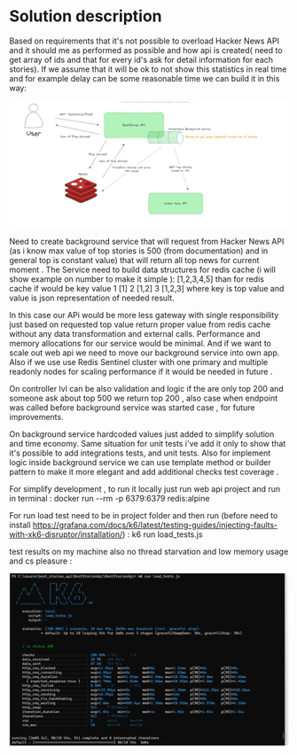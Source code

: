 # Solution description
Based on requirements that it's not possible to overload Hacker News API and it should me as performed as possible and how api is created(
need to get array of ids and that for every id's ask for detail information for each stories). If we assume that it will be ok to not show 
this statistics in real time and for example delay can be some reasonable time we can build it in this way:  

![alt text](image.png)

Need to create background service that will request from Hacker News API (as i know max value of top stories is 500 (from documentation) and in general top  is constant value) that will return all top news for current moment . The Service need to build  data structures for redis cache (i will show example on number to make it simple ): 
 [1,2,3,4,5] than for redis cache if would be 
key  value
1    [1]
2    [1,2]
3    [1,2,3]
where  key is top value and value is json representation of needed result. 

In this case our APi would be more less gateway  with single responsibility just based on requested top value return proper value from redis cache without any data transformation and external calls. 
Performance and memory allocations for our service would be minimal. And if we want to scale out web api we need to move our background service into own app. 
Also if we use use Redis Sentinel cluster with one primary and multiple readonly nodes for scaling performance if it would be needed in future . 

On controller lvl can be also validation and logic if the are only top 200 and someone ask about top 500 we return top 200 , also case when endpoint was called before background service was started case , for future improvements.

On background service hardcoded values just added to simplify solution and time economy. Same situation for unit tests i've add it only to show that it's possible to add integrations tests, and unit tests. Also for 
implement logic inside background service we can use template method or builder pattern to make it more elegant and add additional checks test coverage .  


For simplify development , to run it locally just run web api project and run in terminal : 
docker run --rm -p 6379:6379 redis:alpine

For run load test need to be in project folder and then run (before need to install https://grafana.com/docs/k6/latest/testing-guides/injecting-faults-with-xk6-disruptor/installation/) :
 k6 run load_tests.js


 test results on my machine  also no thread starvation and low memory usage and cs pleasure :

 ![alt text](image-1.png)